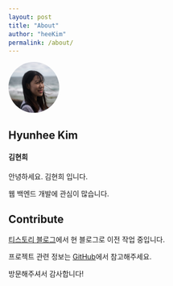 ```yaml
---
layout: post
title: "About"
author: "heeKim"
permalink: /about/
---
```



<img src="/assets/img/profile.jpg" width="20%" height="20%" float="left" style="
border-radius: 70px;
-moz-border-radius: 70px;
-khtml-border-radius: 70px;
-webkit-border-radius: 70px;
">

## Hyunhee Kim
#### 김현희

안녕하세요. 김현희 입니다.

웹 백엔드 개발에 관심이 많습니다.

## Contribute

[티스토리 블로그](https://heekim0719.tistory.com)에서 현 블로그로 이전 작업 중입니다.

프로젝트 관련 정보는 [GitHub](https://github.com/hyunhee7)에서 참고해주세요.




방문해주셔서 감사합니다!
